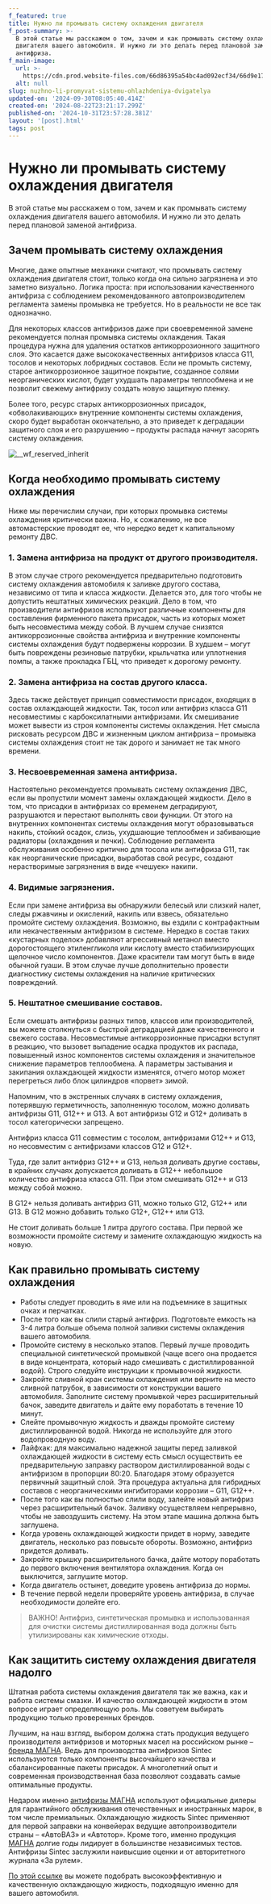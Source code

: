 ```yaml
---
f_featured: true
title: Нужно ли промывать систему охлаждения двигателя
f_post-summary: >-
  В этой статье мы расскажем о том, зачем и как промывать систему охлаждения
  двигателя вашего автомобиля. И нужно ли это делать перед плановой заменой
  антифриза.
f_main-image:
  url: >-
    https://cdn.prod.website-files.com/66d86395a54bc4ad092ecf34/66d9e170e39426a04eaaccfc_Main-post.jpg
  alt: null
slug: nuzhno-li-promyvat-sistemu-ohlazhdeniya-dvigatelya
updated-on: '2024-09-30T08:05:40.414Z'
created-on: '2024-08-22T23:21:17.299Z'
published-on: '2024-10-31T23:57:28.381Z'
layout: '[post].html'
tags: post
---
```


Нужно ли промывать систему охлаждения двигателя
===============================================

В этой статье мы расскажем о том, зачем и как промывать систему охлаждения двигателя вашего автомобиля. И нужно ли это делать перед плановой заменой антифриза.

Зачем промывать систему охлаждения
----------------------------------

Многие, даже опытные механики считают, что промывать систему охлаждения двигателя стоит, только когда она сильно загрязнена и это заметно визуально. Логика проста: при использовании качественного антифриза с соблюдением рекомендованного автопроизводителем регламента замены промывка не требуется. Но в реальности не все так однозначно.

Для некоторых классов антифризов даже при своевременной замене рекомендуется полная промывка системы охлаждения. Такая процедура нужна для удаления остатков антикоррозионного защитного слоя. Это касается даже высококачественных антифризов класса G11, тосолов и некоторых лобридных составов. Если не промыть систему, старое антикоррозионное защитное покрытие, созданное солями неорганических кислот, будет ухудшать параметры теплообмена и не позволит свежему антифризу создать новую защитную пленку.

Более того, ресурс старых антикоррозионных присадок, «обволакивающих» внутренние компоненты системы охлаждения, скоро будет выработан окончательно, а это приведет к деградации защитного слоя и его разрушению – продукты распада начнут засорять систему охлаждения.

![__wf_reserved_inherit](https://cdn.prod.website-files.com/66ed57c613e854f481510df7/66ed57c613e854f481510f2e_66db0a92d53800a6a3d98110_66d9e170e39426a04eaaccfc_Main-post.jpeg)

Когда необходимо промывать систему охлаждения
---------------------------------------------

Ниже мы перечислим случаи, при которых промывка системы охлаждения критически важна. Но, к сожалению, не все автомастерские проводят ее, что нередко ведет к капитальному ремонту ДВС.

### 1\. Замена антифриза на продукт от другого производителя.

В этом случае строго рекомендуется предварительно подготовить систему охлаждения автомобиля к заливке другого состава, независимо от типа и класса жидкости. Делается это, для того чтобы не допустить нештатных химических реакций. Дело в том, что производители антифризов используют различные компоненты для составления фирменного пакета присадок, часть из которых может быть несовместима между собой. В лучшем случае снизятся антикоррозионные свойства антифриза и внутренние компоненты системы охлаждения будут подвержены коррозии. В худшем – могут быть повреждены резиновые патрубки, крыльчатка или уплотнения помпы, а также прокладка ГБЦ, что приведет к дорогому ремонту.

### 2\. Замена антифриза на состав другого класса.

Здесь также действует принцип совместимости присадок, входящих в состав охлаждающей жидкости. Так, тосол или антифриз класса G11 несовместимы с карбоксилатными антифризами. Их смешивание может вывести из строя компоненты системы охлаждения. Нет смысла рисковать ресурсом ДВС и жизненным циклом антифриза – промывка системы охлаждения стоит не так дорого и занимает не так много времени.

### 3\. Несвоевременная замена антифриза.

Настоятельно рекомендуется промывать систему охлаждения ДВС, если вы пропустили момент замены охлаждающей жидкости. Дело в том, что присадки в антифризах со временем деградируют, разрушаются и перестают выполнять свои функции. От этого на внутренних компонентах системы охлаждения могут образовываться накипь, стойкий осадок, слизь, ухудшающие теплообмен и забивающие радиаторы (охлаждения и печки). Соблюдение регламента обслуживания особенно критично для тосола или антифриза G11, так как неорганические присадки, выработав свой ресурс, создают нерастворимые загрязнения в виде «чешуек» накипи.

### 4\. Видимые загрязнения.

Если при замене антифриза вы обнаружили белесый или слизкий налет, следы ржавчины и окислений, накипь или взвесь, обязательно промойте систему охлаждения. Возможно, вы ездили с контрафактным или некачественным антифризом в системе. Нередко в состав таких «кустарных поделок» добавляют агрессивный метанол вместо дорогостоящего этиленгликоля или кислоту вместо стабилизирующих щелочное число компонентов. Даже красители там могут быть в виде обычной гуаши. В этом случае лучше дополнительно провести диагностику системы охлаждения на наличие критических повреждений.

### 5\. Нештатное смешивание составов.

Если смешать антифризы разных типов, классов или производителей, вы можете столкнуться с быстрой деградацией даже качественного и свежего состава. Несовместимые антикоррозионные присадки вступят в реакцию, что вызовет выпадение осадка продуктов их распада, повышенный износ компонентов системы охлаждения и значительное снижение параметров теплообмена. А параметры застывания и закипания охлаждающей жидкости изменятся, отчего мотор может перегреться либо блок цилиндров «порвет» зимой.

Напомним, что в экстренных случаях в систему охлаждения, потерявшую герметичность, заполненную тосолом, можно доливать антифризы G11, G12++ и G13. А вот антифризы G12 и G12+ доливать в тосол категорически запрещено.

Антифриз класса G11 совместим с тосолом, антифризами G12++ и G13, но несовместим с антифризами классов G12 и G12+.

Туда, где залит антифриз G12++ и G13, нельзя доливать другие составы, в крайних случаях допускается доливать в G12++ небольшое количество антифриза класса G11. При этом смешивать G12++ и G13 между собой можно.

В G12+ нельзя доливать антифриз G11, можно только G12, G12++ или G13. В G12 можно добавить только G12+, G12++ или G13.

Не стоит доливать больше 1 литра другого состава. При первой же возможности промойте систему и замените охлаждающую жидкость на новую.

Как правильно промывать систему охлаждения
------------------------------------------

*   Работы следует проводить в яме или на подъемнике в защитных очках и перчатках.
*   После того как вы слили старый антифриз. Подготовьте емкость на 3-4 литра больше объема полной заливки системы охлаждения вашего автомобиля.
*   Промойте систему в несколько этапов. Первый лучше проводить специальной синтетической промывкой (чаще всего она продается в виде концентрата, который надо смешивать с дистиллированной водой). Строго следуйте инструкции к промывочной жидкости.
*   Закройте сливной кран системы охлаждения или верните на место сливной патрубок, в зависимости от конструкции вашего автомобиля. Заполните систему промывкой через расширительный бачок, заведите двигатель и дайте ему поработать в течение 10 минут.
*   Слейте промывочную жидкость и дважды промойте систему дистиллированной водой. Никогда не используйте для этого водопроводную воду.
*   Лайфхак: для максимально надежной защиты перед заливкой охлаждающей жидкости в систему есть смысл осуществить ее предварительную заправку раствором дистиллированной воды с антифризом в пропорции 80:20. Благодаря этому образуется первичный защитный слой. Эта процедура актуальна для гибридных составов с неорганическими ингибиторами коррозии – G11, G12++.
*   После того как вы полностью слили воду, залейте новый антифриз через расширительный бачок. Заливку осуществляем непрерывно, чтобы не завоздушить систему. На этом этапе машина должна быть заглушена.
*   Когда уровень охлаждающей жидкости придет в норму, заведите двигатель, несколько раз повысьте обороты. Возможно, антифриз придется доливать.
*   Закройте крышку расширительного бачка, дайте мотору поработать до первого включения вентилятора охлаждения. Когда он выключится, заглушите мотор.
*   Когда двигатель остынет, доведите уровень антифриза до нормы.
*   В течение первой недели проверяйте уровень антифриза, в случае необходимости долейте его.

> ВАЖНО! Антифриз, синтетическая промывка и использованная для очистки системы дистиллированная вода должны быть утилизированы как химические отходы.

Как защитить систему охлаждения двигателя надолго
-------------------------------------------------

Штатная работа системы охлаждения двигателя так же важна, как и работа системы смазки. И качество охлаждающей жидкости в этом вопросе играет определяющую роль. Мы советуем выбирать продукцию только проверенных брендов.

Лучшим, на наш взгляд, выбором должна стать продукция ведущего производителя антифризов и моторных масел на российском рынке – [бренда МАГНА](/products#automotive-antifreeze-and-coolants). Ведь для производства антифризов Sintec используются только компоненты высочайшего качества и сбалансированные пакеты присадок. А многолетний опыт и современная производственная база позволяют создавать самые оптимальные продукты.

Недаром именно [антифризы МАГНА](/products#automotive-antifreeze-and-coolants) используют официальные дилеры для гарантийного обслуживания отечественных и иностранных марок, в том числе премиальных. Охлаждающую жидкость Sintec применяют для первой заправки на конвейерах ведущие автопроизводители страны – «АвтоВАЗ» и «Автотор». Кроме того, именно продукция [МАГНА](/products#automotive-antifreeze-and-coolants) долгие годы лидирует в большинстве независимых тестов. Антифризы Sintec заслужили наивысшие оценки и от авторитетного журнала «За рулем».

[По этой ссылке](/products#automotive-antifreeze-and-coolants) вы можете подобрать высокоэффективную и качественную охлаждающую жидкость, подходящую именно для вашего автомобиля.
